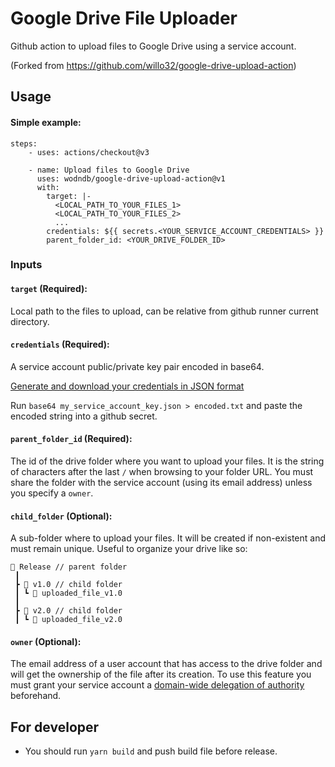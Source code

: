 # Google Drive File Uploader

Github action to upload files to Google Drive using a service account.

(Forked from https://github.com/willo32/google-drive-upload-action)

## Usage

#### Simple example:

```
steps:
    - uses: actions/checkout@v3

    - name: Upload files to Google Drive
      uses: wodndb/google-drive-upload-action@v1
      with:
        target: |-
          <LOCAL_PATH_TO_YOUR_FILES_1>
          <LOCAL_PATH_TO_YOUR_FILES_2>
          ...
        credentials: ${{ secrets.<YOUR_SERVICE_ACCOUNT_CREDENTIALS> }}
        parent_folder_id: <YOUR_DRIVE_FOLDER_ID>
```

### Inputs

#### `target` (Required):

Local path to the files to upload, can be relative from github runner current directory.

#### `credentials` (Required):

A service account public/private key pair encoded in base64.

[Generate and download your credentials in JSON format](https://cloud.google.com/iam/docs/creating-managing-service-account-keys#creating_service_account_keys)

Run `base64 my_service_account_key.json > encoded.txt` and paste the encoded string into a github secret.

#### `parent_folder_id` (Required):

The id of the drive folder where you want to upload your files. It is the string of characters after the last `/` when browsing to your folder URL. You must share the folder with the service account (using its email address) unless you specify a `owner`.

#### `child_folder` (Optional):

A sub-folder where to upload your files. It will be created if non-existent and must remain unique. Useful to organize your drive like so:

```
📂 Release // parent folder
 ┃
 ┣ 📂 v1.0 // child folder
 ┃ ┗ 📜 uploaded_file_v1.0
 ┃
 ┣ 📂 v2.0 // child folder
 ┃ ┗ 📜 uploaded_file_v2.0
```

#### `owner` (Optional):

The email address of a user account that has access to the drive folder and will get the ownership of the file after its creation. To use this feature you must grant your service account a [domain-wide delegation of authority](https://developers.google.com/admin-sdk/directory/v1/guides/delegation) beforehand.

## For developer

- You should run `yarn build` and push build file before release.
